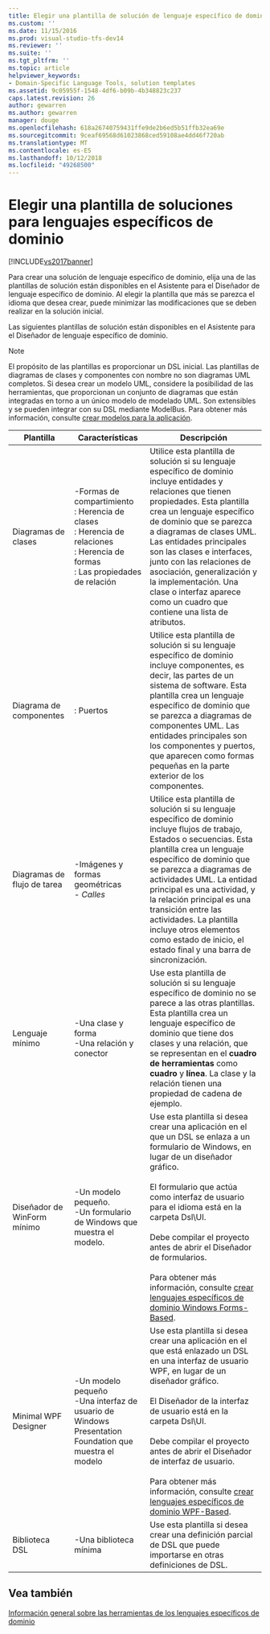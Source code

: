 ```yaml
---
title: Elegir una plantilla de solución de lenguaje específico de dominio | Documentos de Microsoft
ms.custom: ''
ms.date: 11/15/2016
ms.prod: visual-studio-tfs-dev14
ms.reviewer: ''
ms.suite: ''
ms.tgt_pltfrm: ''
ms.topic: article
helpviewer_keywords:
- Domain-Specific Language Tools, solution templates
ms.assetid: 9c05955f-1548-4df6-b09b-4b348823c237
caps.latest.revision: 26
author: gewarren
ms.author: gewarren
manager: douge
ms.openlocfilehash: 618a26740759431ffe9de2b6ed5b51ffb32ea69e
ms.sourcegitcommit: 9ceaf69568d61023868ced59108ae4dd46f720ab
ms.translationtype: MT
ms.contentlocale: es-ES
ms.lasthandoff: 10/12/2018
ms.locfileid: "49268500"
---
```

# <a name="choosing-a-domain-specific-language-solution-template"></a>Elegir una plantilla de soluciones para lenguajes específicos de dominio
[!INCLUDE[vs2017banner](../includes/vs2017banner.md)]

Para crear una solución de lenguaje específico de dominio, elija una de las plantillas de solución están disponibles en el Asistente para el Diseñador de lenguaje específico de dominio. Al elegir la plantilla que más se parezca el idioma que desea crear, puede minimizar las modificaciones que se deben realizar en la solución inicial.  
  
 Las siguientes plantillas de solución están disponibles en el Asistente para el Diseñador de lenguaje específico de dominio.  
  
> [!NOTE]
>  El propósito de las plantillas es proporcionar un DSL inicial. Las plantillas de diagramas de clases y componentes con nombre no son diagramas UML completos. Si desea crear un modelo UML, considere la posibilidad de las herramientas, que proporcionan un conjunto de diagramas que están integradas en torno a un único modelo de modelado UML. Son extensibles y se pueden integrar con su DSL mediante ModelBus. Para obtener más información, consulte [crear modelos para la aplicación](../modeling/create-models-for-your-app.md).  
  
|Plantilla|Características|Descripción|  
|--------------|--------------|-----------------|  
|Diagramas de clases|-Formas de compartimiento<br />: Herencia de clases<br />: Herencia de relaciones<br />: Herencia de formas<br />: Las propiedades de relación|Utilice esta plantilla de solución si su lenguaje específico de dominio incluye entidades y relaciones que tienen propiedades. Esta plantilla crea un lenguaje específico de dominio que se parezca a diagramas de clases UML. Las entidades principales son las clases e interfaces, junto con las relaciones de asociación, generalización y la implementación. Una clase o interfaz aparece como un cuadro que contiene una lista de atributos.|  
|Diagrama de componentes|: Puertos|Utilice esta plantilla de solución si su lenguaje específico de dominio incluye componentes, es decir, las partes de un sistema de software. Esta plantilla crea un lenguaje específico de dominio que se parezca a diagramas de componentes UML. Las entidades principales son los componentes y puertos, que aparecen como formas pequeñas en la parte exterior de los componentes.|  
|Diagramas de flujo de tarea|-Imágenes y formas geométricas<br />-   *Calles*|Utilice esta plantilla de solución si su lenguaje específico de dominio incluye flujos de trabajo, Estados o secuencias. Esta plantilla crea un lenguaje específico de dominio que se parezca a diagramas de actividades UML. La entidad principal es una actividad, y la relación principal es una transición entre las actividades. La plantilla incluye otros elementos como estado de inicio, el estado final y una barra de sincronización.|  
|Lenguaje mínimo|-Una clase y forma<br />-Una relación y conector|Use esta plantilla de solución si su lenguaje específico de dominio no se parece a las otras plantillas. Esta plantilla crea un lenguaje específico de dominio que tiene dos clases y una relación, que se representan en el **cuadro de herramientas** como **cuadro** y **línea**. La clase y la relación tienen una propiedad de cadena de ejemplo.|  
|Diseñador de WinForm mínimo|-Un modelo pequeño.<br />-Un formulario de Windows que muestra el modelo.|Use esta plantilla si desea crear una aplicación en el que un DSL se enlaza a un formulario de Windows, en lugar de un diseñador gráfico.<br /><br /> El formulario que actúa como interfaz de usuario para el idioma está en la carpeta Dsl\UI.<br /><br /> Debe compilar el proyecto antes de abrir el Diseñador de formularios.<br /><br /> Para obtener más información, consulte [crear lenguajes específicos de dominio Windows Forms-Based](../modeling/creating-a-windows-forms-based-domain-specific-language.md).|  
|Minimal WPF Designer|-Un modelo pequeño<br />-Una interfaz de usuario de Windows Presentation Foundation que muestra el modelo|Use esta plantilla si desea crear una aplicación en el que está enlazado un DSL en una interfaz de usuario WPF, en lugar de un diseñador gráfico.<br /><br /> El Diseñador de la interfaz de usuario está en la carpeta Dsl\UI.<br /><br /> Debe compilar el proyecto antes de abrir el Diseñador de interfaz de usuario.<br /><br /> Para obtener más información, consulte [crear lenguajes específicos de dominio WPF-Based](../modeling/creating-a-wpf-based-domain-specific-language.md).|  
|Biblioteca DSL|-Una biblioteca mínima|Use esta plantilla si desea crear una definición parcial de DSL que puede importarse en otras definiciones de DSL.|  
  
## <a name="see-also"></a>Vea también  
 [Información general sobre las herramientas de los lenguajes específicos de dominio](../modeling/overview-of-domain-specific-language-tools.md)



